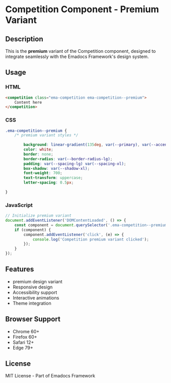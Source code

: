 # Competition Component - Premium Variant

## Description
This is the **premium** variant of the Competition component, designed to integrate seamlessly with the Emadocs Framework's design system.

## Usage

### HTML
```html
<competition class="ema-competition ema-competition--premium">
    Content here
</competition>
```

### CSS
```css
.ema-competition--premium {
    /* premium variant styles */
    
        background: linear-gradient(135deg, var(--primary), var(--accent));
        color: white;
        border: none;
        border-radius: var(--border-radius-lg);
        padding: var(--spacing-lg) var(--spacing-xl);
        box-shadow: var(--shadow-xl);
        font-weight: 700;
        text-transform: uppercase;
        letter-spacing: 0.5px;
    
}
```

### JavaScript
```javascript
// Initialize premium variant
document.addEventListener('DOMContentLoaded', () => {
    const component = document.querySelector('.ema-competition--premium');
    if (component) {
        component.addEventListener('click', (e) => {
            console.log('Competition premium variant clicked');
        });
    }
});
```

## Features
- premium design variant
- Responsive design
- Accessibility support
- Interactive animations
- Theme integration

## Browser Support
- Chrome 60+
- Firefox 60+
- Safari 12+
- Edge 79+

## License
MIT License - Part of Emadocs Framework
